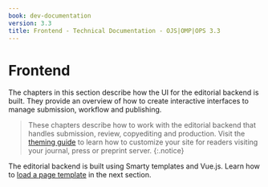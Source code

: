 ```yaml
---
book: dev-documentation
version: 3.3
title: Frontend - Technical Documentation - OJS|OMP|OPS 3.3
---
```


# Frontend

The chapters in this section describe how the UI for the editorial backend is built. They provide an overview of how to create interactive interfaces to manage submission, workflow and publishing.

> These chapters describe how to work with the editorial backend that handles submission, review, copyediting and production. Visit the [theming guide](/pkp-theming-guide/en) to learn how to customize your site for readers visiting your journal, press or preprint server.
{:.notice}

The editorial backend is built using Smarty templates and Vue.js. Learn how to [load a page template](./frontend-pages) in the next section.